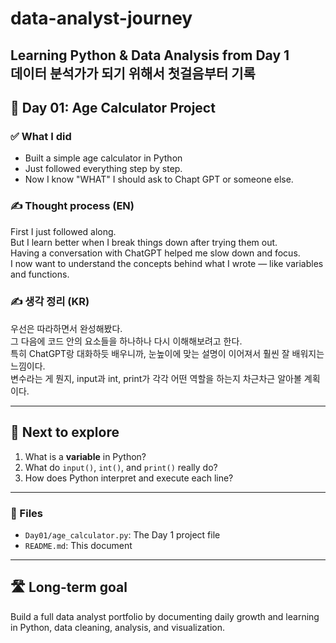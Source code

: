 # data-analyst-journey

Learning Python & Data Analysis from Day 1  
데이터 분석가가 되기 위해서 첫걸음부터 기록 
---

## 📅 Day 01: Age Calculator Project

### ✅ What I did
- Built a simple age calculator in Python
- Just followed everything step by step.
- Now I know "WHAT" I should ask to Chapt GPT or someone else.

### ✍️ Thought process (EN)
First I just followed along.  
But I learn better when I break things down after trying them out.  
Having a conversation with ChatGPT helped me slow down and focus.  
I now want to understand the concepts behind what I wrote — like variables and functions.

### ✍️ 생각 정리 (KR)
우선은 따라하면서 완성해봤다.  
그 다음에 코드 안의 요소들을 하나하나 다시 이해해보려고 한다.  
특히 ChatGPT랑 대화하듯 배우니까, 눈높이에 맞는 설명이 이어져서 훨씬 잘 배워지는 느낌이다.  
변수라는 게 뭔지, input과 int, print가 각각 어떤 역할을 하는지 차근차근 알아볼 계획이다.

---

## 🧠 Next to explore

1. What is a **variable** in Python?
2. What do `input()`, `int()`, and `print()` really do?
3. How does Python interpret and execute each line?

---

### 📁 Files

- `Day01/age_calculator.py`: The Day 1 project file  
- `README.md`: This document

---

## 🛣️ Long-term goal

Build a full data analyst portfolio by documenting daily growth and learning in Python, data cleaning, analysis, and visualization.

